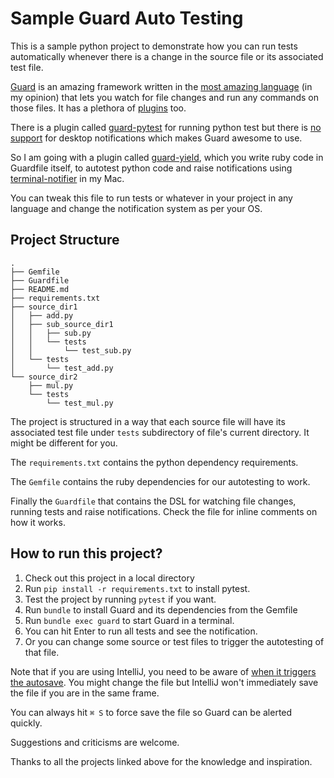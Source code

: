 # Sample Guard Auto Testing

This is a sample python project to demonstrate how you can run tests automatically
whenever there is a change in the source file or its associated test file.

[Guard](https://github.com/guard/guard) is an amazing framework written in the 
[most amazing language](https://www.ruby-lang.org/en/) (in my opinion) that lets you 
watch for file changes and run any commands on those files. It has a plethora of [plugins](https://github.com/guard/guard/wiki/Guard-Plugins) too.

There is a plugin called [guard-pytest](https://github.com/kazufusa/guard-pytest) for running python test but there is 
[no support](https://github.com/kazufusa/guard-pytest/issues/3) for desktop notifications which makes Guard awesome to use.

So I am going with a plugin called [guard-yield](https://github.com/guard/guard-yield), which you write ruby code in Guardfile itself,
to autotest python code and raise notifications using [terminal-notifier](https://github.com/julienXX/terminal-notifier) in my Mac.

You can tweak this file to run tests or whatever in your project in any language and change the notification system as per your OS.

## Project Structure

```
.
├── Gemfile
├── Guardfile
├── README.md
├── requirements.txt
├── source_dir1
│   ├── add.py
│   ├── sub_source_dir1
│   │   ├── sub.py
│   │   └── tests
│   │       └── test_sub.py
│   └── tests
│       └── test_add.py
└── source_dir2
    ├── mul.py
    └── tests
        └── test_mul.py
```

The project is structured in a way that each source file will have its associated test file under `tests` subdirectory of file's current directory. It might be different for you.

The `requirements.txt` contains the python dependency requirements.

The `Gemfile` contains the ruby dependencies for our autotesting to work.

Finally the `Guardfile` that contains the DSL for watching file changes, running tests and raise notifications. Check the file for inline comments on how it works.


## How to run this project?

1. Check out this project in a local directory
2. Run `pip install -r requirements.txt` to install pytest.
3. Test the project by running `pytest` if you want.
4. Run `bundle` to install Guard and its dependencies from the Gemfile
5. Run `bundle exec guard` to start Guard in a terminal.
6. You can hit Enter to run all tests and see the notification.
7. Or you can change some source or test files to trigger the autotesting of that file.

Note that if you are using IntelliJ, you need to be aware of [when it triggers the autosave](https://www.jetbrains.com/help/idea/saving-and-reverting-changes.html). You might change the file but IntelliJ won't immediately save the file if you are in the same frame.

You can always hit `⌘ S` to force save the file so Guard can be alerted quickly.

Suggestions and criticisms are welcome.

Thanks to all the projects linked above for the knowledge and inspiration.


